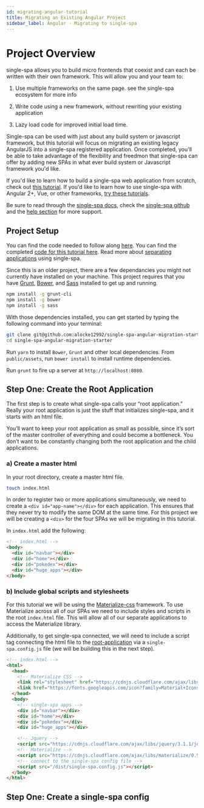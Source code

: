 ```yaml
---
id: migrating-angular-tutorial
title: Migrating an Existing Angular Project
sidebar_label: Angular - Migrating to single-spa
---
```


# Project Overview

single-spa allows you to build micro frontends that coexist and can each be written with their own framework. This will allow you and your team to:

1. Use multiple frameworks on the same page. see the single-spa ecosystem for more info

2. Write code using a new framework, without rewriting your existing application

3. Lazy load code for improved initial load time.

Single-spa can be used with just about any build system or javascript framework, but this tutorial will focus on migrating an existing legacy AngularJS into a single-spa registered application. Once completed, you'll be able to take advantage of the flexibility and freedmon that single-spa can offer by adding new SPAs in what ever build system or Javascript framework you'd like.

If you'd like to learn how to build a single-spa web application from scratch, check out [this tutorial](https://single-spa.js.org/docs/starting-from-scratch.html). If you'd like to learn how to use single-spa with Angular 2+, Vue, or other frameworks, [try these tutorials](https://github.com/CanopyTax/single-spa-examples).

Be sure to read through the [single-spa docs](https://single-spa.js.org/), check the [single-spa github](https://github.com/CanopyTax/single-spa) and the [help section](https://single-spa.js.org/help.html) for more support.

## Project Setup

You can find the code needed to follow along [here](https://github.com/alocke12992/single-spa-angular-migration-starter). You can find the completed [code for this tutorial here](https://github.com/alocke12992/single-spa-angular-migration). Read more about [separating applications](https://single-spa.js.org/docs/separating-applications.html) using single-spa.

Since this is an older project, there are a few dependancies you might not currently have installed on your machine. This project requires that you have [Grunt](https://gruntjs.com/getting-started), [Bower](https://bower.io/), and [Sass](https://sass-lang.com/) installed to get up and running.

```bash
npm install -g grunt-cli
npm install -g bower
npm install -g sass
```

With those dependencies installed, you can get started by typing the following command into your terminal:

```bash
git clone git@github.com:alocke12992/single-spa-angular-migration-starter.git
cd single-spa-angular-migration-starter
```

Run `yarn` to install `Bower`, `Grunt` and other local dependencies. From `public/assets`, run `bower install` to install runtime dependencies.

Run `grunt` to fire up a server at `http://localhost:8080`.

## Step One: Create the Root Application

The first step is to create what single-spa calls your “root application.” Really your root application is just the stuff that initializes single-spa, and it starts with an html file.

You’ll want to keep your root application as small as possible, since it’s sort of the master controller of everything and could become a bottleneck. You don’t want to be constantly changing both the root application and the child applications.

### a) Create a master html
In your root directory, create a master html file.

```bash
touch index.html
```

In order to register two or more applications simultaneously, we need to create a `<div id="app-name"></div>` for each application. This ensures that they never try to modify the same DOM at the same time. For this project we will be creating a `<div>` for the four SPAs we will be migrating in this tutorial.

In `index.html` add the following:

```html
<!-- index.html -->
<body>
  <div id="navbar"></div>
  <div id="home"></div>
  <div id="pokedex"></div>
  <div id="huge_apps"></div>
</body>
```

### b) Include global scripts and stylesheets

For this tutorial we will be using the [Materialize-css](https://materializecss.com/) framework. To use Materialize across all of our SPAs we need to include styles and scripts in the root `index.html` file. This will allow all of our separate applications to access the Materialize library.

Additionally, to get single-spa connected, we will need to include a script tag connecting the html file to the [root-application](https://single-spa.js.org/docs/configuration.html#indexhtml-file) via a `single-spa.config.js` file (we will be building this in the next step).

```html
<!-- index.html -->
<html>
  <head>
    <!-- Materialize CSS --> 
    <link rel="stylesheet" href="https://cdnjs.cloudflare.com/ajax/libs/materialize/0.97.8/css/materialize.min.css">
    <link href="https://fonts.googleapis.com/icon?family=Material+Icons" rel="stylesheet">
  </head>
  <body>
    <!-- single-spa apps -->
    <div id="navbar"></div>
    <div id="home"></div>
    <div id="pokedex"></div>
    <div id="huge_apps"></div>

    <!-- Jquery -->
    <script src="https://cdnjs.cloudflare.com/ajax/libs/jquery/3.1.1/jquery.min.js"></script>
    <!-- Materialize -->
    <script src="https://cdnjs.cloudflare.com/ajax/libs/materialize/0.97.8/js/materialize.min.js"></script>
    <!-- connect to the single-spa config file -->
    <script src="/dist/single-spa.config.js"></script>
  </body>
</html>
```

## Step One: Create a single-spa config

